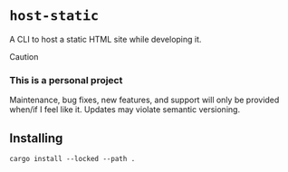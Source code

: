 # `host-static`

A CLI to host a static HTML site while developing it.

> [!CAUTION]
>
> ### This is a personal project
>
> Maintenance, bug fixes, new features, and support will only be provided
> when/if I feel like it. Updates may violate semantic versioning.

## Installing

`cargo install --locked --path .`

